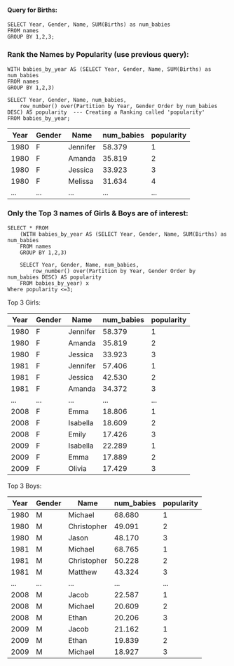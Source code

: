 #### Query for Births: 

```
SELECT Year, Gender, Name, SUM(Births) as num_babies
FROM names
GROUP BY 1,2,3;
```
### Rank the Names by Popularity (use previous query):

```
WITH babies_by_year AS (SELECT Year, Gender, Name, SUM(Births) as num_babies
FROM names
GROUP BY 1,2,3)

SELECT Year, Gender, Name, num_babies,
	row_number() over(Partition by Year, Gender Order by num_babies DESC) AS popularity  --- Creating a Ranking called 'popularity'
FROM babies_by_year;
```

|  Year	| Gender	 |Name	 | num_babies	|popularity |
|--|--|--|--|--|
|1980	  | F | Jennifer	|58.379	 |1 |
|1980	   | F| Amanda	|35.819	 |2 |
| 1980	  | F| Jessica	| 33.923	 |3|
| 1980	  | F| Melissa|31.634	| 4|
|... |... |... |... |... |

### Only the Top 3 names of Girls & Boys are of interest:

```
SELECT * FROM
	(WITH babies_by_year AS (SELECT Year, Gender, Name, SUM(Births) as num_babies
	FROM names
	GROUP BY 1,2,3)

	SELECT Year, Gender, Name, num_babies,
		row_number() over(Partition by Year, Gender Order by num_babies DESC) AS popularity
	FROM babies_by_year) x
Where popularity <=3;

```
Top 3 Girls:

 Year	 | Gender |Name |num_babies	 |popularity |
|--|--|--|--|--|
| 1980 |F  |Jennifer | 58.379	|1 |
|  1980| F | Amanda| 35.819|2 |
|  1980| F | Jessica|33.923 |3 |
| 1981 |  F|Jennifer |57.406 |1 |
|  1981| F | Jessica|42.530 | 2|
|1981  |F  |Amanda |34.372 | 3|
| ... |...  |... |... |... |
| 2008 | F |Emma	 |18.806	 |1 |
| 2008  | F |Isabella	 | 18.609	| 2|
| 2008  |  F| Emily	|17.426	 |3 |
| 2009 | F |Isabella	 |22.289	 |1 |
| 2009 |  F| Emma	| 17.889	| 2|
| 2009 | F |Olivia	 |17.429	 |3 |

Top 3 Boys:

| Year	 | Gender |Name |num_babies	 |popularity |
|--|--|--|--|--|
| 1980 |M  |Michael| 68.680|1 |
|  1980| M | Christopher| 49.091|2 |
|  1980| M | Jason|48.170 |3 |
| 1981 |  M|Michael|68.765 |1 |
|  1981| M | Christopher|50.228 | 2|
|1981  |M  |Matthew|43.324 | 3|
| ... |...  |... |... |... |
| 2008 | M |Jacob|22.587	 |1 |
| 2008  | M |Michael	 | 20.609	| 2|
| 2008  |  M| Ethan	|20.206	 |3 |
| 2009 | M |Jacob	 |21.162	 |1 |
| 2009 |  M| Ethan	| 19.839	| 2|
| 2009 | M |Michael	 |18.927	 |3 |
